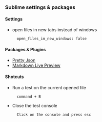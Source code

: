 ### Sublime settings & packages

#### Settings

* open files in new tabs instead of windows

        open_files_in_new_windows: false


#### Packages & Plugins

* [Pretty Json](https://packagecontrol.io/packages/Pretty%20JSON)
* [Markdown Live Preview](https://packagecontrol.io/packages/MarkdownLivePreview)


#### Shotcuts

* Run a test on the current opened file

        command + B

* Close the test console

        Click on the console and press esc
